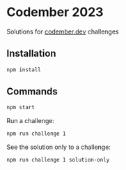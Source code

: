 # Codember 2023

Solutions for [codember.dev](https://codember.dev/) challenges

## Installation
```bash
npm install
```

## Commands

```bash
npm start
```

Run a challenge:

```bash
npm run challenge 1
```

See the solution only to a challenge:

```bash
npm run challenge 1 solution-only
```
